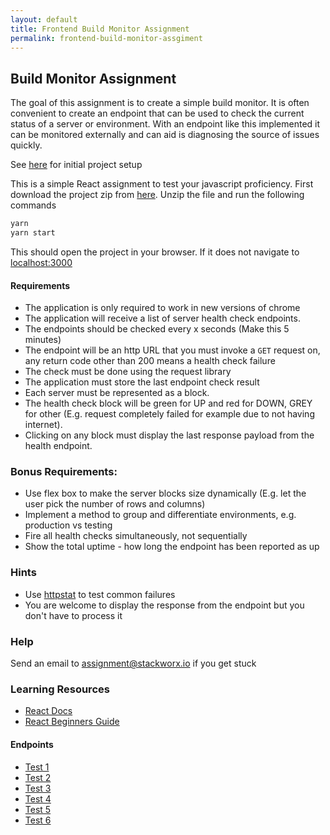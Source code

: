```yaml
---
layout: default
title: Frontend Build Monitor Assignment
permalink: frontend-build-monitor-assgiment
---
```


## Build Monitor Assignment

The goal of this assignment is to create a simple build monitor.
It is often convenient to create an endpoint that can be used to check
the current status of a server or environment. With an endpoint like this
implemented it can be monitored externally and can aid is diagnosing
the source of issues quickly.

See [here](/project-setup) for initial project setup

This is a simple React assignment to test your javascript proficiency.
First download the project zip from [here](https://drive.google.com/file/d/0BwuuF0OKfFqucG84WkE0TXNjYk0/view?usp=sharing).
Unzip the file and run the following commands

```bash
yarn
yarn start
```

This should open the project in your browser. If it does not navigate to [localhost:3000](http://localhost:3000)

#### Requirements

- The application is only required to work in new versions of chrome
- The application will receive a list of server health check endpoints.
- The endpoints should be checked every x seconds (Make this 5 minutes)
- The endpoint will be an http URL that you must invoke a `GET` request on, any return code other than 200 means a health check failure
- The check must be done using the request library
- The application must store the last endpoint check result
- Each server must be represented as a block.
- The health check block will be green for UP and red for DOWN, GREY for other (E.g. request completely failed for example due to not having internet).
- Clicking on any block must display the last response payload from the health endpoint.

### Bonus Requirements:

- Use flex box to make the server blocks size dynamically (E.g. let the user pick the number of rows and columns)
- Implement a method to group and differentiate environments, e.g. production vs testing
- Fire all health checks simultaneously, not sequentially
- Show the total uptime - how long the endpoint has been reported as up

### Hints

- Use [httpstat](http://httpstat.us/) to test common failures
- You are welcome to display the response from the endpoint but you don't have to process it

### Help

Send an email to <assignment@stackworx.io> if you get stuck

### Learning Resources

- [React Docs](https://reactjs.org/)
- [React Beginners Guide](https://egghead.io/courses/the-beginner-s-guide-to-reactjs)

#### Endpoints

- [Test 1](https://cognition.dev.stackworx.cloud/api/status)
- [Test 2](https://ord.dev.stackworx.io/health)
- [Test 3](https://api.durf.dev.stackworx.io/health)
- [Test 4](https://prima.run/health)
- [Test 5](https://stackworx.io/)
- [Test 6](https://stackworx.io/)
